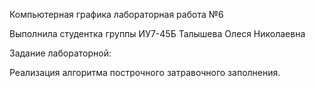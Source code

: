 Компьютерная графика лабораторная работа №6

Выполнила студентка группы ИУ7-45Б Талышева Олеся Николаевна

Задание лабораторной:

Реализация алгоритма построчного затравочного заполнения.
